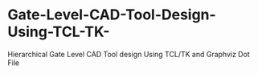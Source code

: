 # Gate-Level-CAD-Tool-Design-Using-TCL-TK-
Hierarchical Gate Level CAD Tool design Using TCL/TK and Graphviz Dot File
